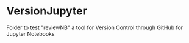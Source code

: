 # VersionJupyter
Folder to test "reviewNB" a tool for Version Control through GitHub for Jupyter Notebooks

